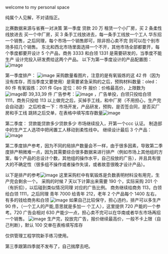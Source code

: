 welcome to my personal space

纯属个人见解，不对请指正。

比赛数据来源与省赛一对决策
第一季度
贷款 20 万
租赁一个小厂房，买 2 条柔性线放进去
买一个中厂房，买 3 条手工线放进去，每一条手工线放一个工人
华东招一个销售，之后同理，每个市场一个销售即可，除非担心卖不完 则可以在个别市场多招几个销售。
东北和西北市场里面选择一个不开，其他市场全部都要开，每个季度都要开设计 5 个产品，商务 3333 和白领 1331 是需要研发的，当季度不能生产
设计完投入研发费给这两个产品。
以下为第一季度设计的产品配置图：
![image](https://user-images.githubusercontent.com/73807192/117287665-2ba0f780-ae9d-11eb-9b8a-a081792335fe.png)



第一季度排产：
![image](https://user-images.githubusercontent.com/73807192/117287796-512e0100-ae9d-11eb-9ba5-fd1b4cc8e46c.png)
采购数量看图片，注意的是有氧锻炼的这 42 件（因为没有库存，而当季度又要使用）是需要紧急采购的之后，预购材料数量：oled：80 件
有氧锻炼：201 件
Gps 定位：80 件
报价：价格最高价，上限数为![image](https://user-images.githubusercontent.com/73807192/117287946-89354400-ae9d-11eb-8c6f-679045315d6e.png)即 39,33,39 件
广告参考：![image](https://user-images.githubusercontent.com/73807192/117288016-a0743180-ae9d-11eb-8612-6771a8e4f529.png)
 ，广告单投，白领只投给白领 1111，商务只投给 113
以上做完之后，买掉手工线，和中厂房（不用担心，生产完会自动退）
之后检查一下：市场开发，产品研发，预购，是否签合同，是否买厂房和手工线
跳转之后交单，在表格中填写库存数量![image](https://user-images.githubusercontent.com/73807192/117288068-ae29b700-ae9d-11eb-85a4-46633e2397bc.png)

第二季度：
贷款能贷款多少贷款多少
市场继续投入，开第一个ccc 认证。
制造部中的生产工人选项中把闲置工人移动到柔性线中。
继续设计最后 3 个产品：
![image](https://user-images.githubusercontent.com/73807192/117288126-be419680-ae9d-11eb-9937-95985718fe2a.png)





第二季度排产参考，因为不同的局排产数量会不一样，由于很多因素，导致第二季度排产稍微难一点，因为其需要综合很多数据来进行排产（例如市场上其他组的方案，每个产品的总设计个数，其他组的操作水平，自己投放的广告），并且具有很大的不确定性（很多组不操作或者操作失误，或者故意很晚才设计产品）。

以下是排产的参考![image](https://user-images.githubusercontent.com/73807192/117288193-cd284900-ae9d-11eb-8a92-d7ff5e04200b.png)
这里采购栏中有氧锻炼是负数表明材料没有用完，生产完会剩余一个。
采购的时候 7 天以下计算出来需要 190 个，实际采购 201 个（有折扣），以后碰到类似情况同理
对应的广告比例。
商务继续给商务 113，白领给白领 1111，之后同理
青年 7000 给青年 212，老年 2 个产品每个 1400 左右，有多的钱给商务和白领
![image](https://user-images.githubusercontent.com/73807192/117288353-fc3eba80-ae9d-11eb-9869-66f2a223de99.png)
如果自己比较保守，担心违约，排产可以多生产  90  件，（一个工人的产能,意思就是多加一
个工人），这里提供 720 产能的一个参考。720 广告会相对 630 产能少一点，担心卖不完可以在华南或者华东市场再招一个销售。
![image](https://user-images.githubusercontent.com/73807192/117288389-0791e600-ae9e-11eb-8a99-4519dd1fb939.png)
生产完，投放完广告，报价继续最高价，一般不卡上限（自己判断），默认 100
交单在表格填写库存


仅供管理工程学院新手练习使用。
  
第三季跟第四季就不发布了，自己揣摩去吧。


